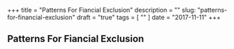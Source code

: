 +++
title = "Patterns For Fiancial Exclusion"
description = ""
slug: "patterns-for-financial-exclusion"
draft = "true"
tags = [
    ""
]
date = "2017-11-11"
+++

## Patterns For Fiancial Exclusion

